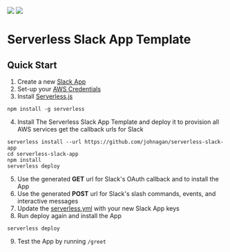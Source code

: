 ![](https://camo.githubusercontent.com/547c6da94c16fedb1aa60c9efda858282e22834f/687474703a2f2f7075626c69632e7365727665726c6573732e636f6d2f6261646765732f76332e737667) ![](https://camo.githubusercontent.com/d59450139b6d354f15a2252a47b457bb2cc43828/68747470733a2f2f696d672e736869656c64732e696f2f6e706d2f6c2f7365727665726c6573732e737667)

# Serverless Slack App Template

## Quick Start
1. Create a new [Slack App](api.slack.com/apps/new)
2. Set-up your [AWS Credentials](./docs/providers/aws/guide/credentials.md)
3. Install [Serverless.js](https://serverless.com)

  ```
  npm install -g serverless
  ```
4. Install The Serverless Slack App Template and deploy it to provision all AWS services get the callback urls for Slack

  ```
  serverless install --url https://github.com/johnagan/serverless-slack-app
  cd serverless-slack-app
  npm install
  serverless deploy
  ```
5. Use the generated **GET** url for Slack's OAuth callback and to install the App
6. Use the generated **POST** url for Slack's slash commands, events, and interactive messages
7. Update the [serverless.yml](serverless.yml) with your new Slack App keys
8. Run deploy again and install the App
  
  ```
  serverless deploy
  ```
9. Test the App by running `/greet`
